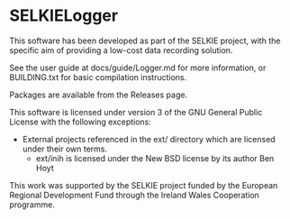 # SELKIELogger

This software has been developed as part of the SELKIE project, with the specific aim of providing a low-cost data recording solution.

See the user guide at docs/guide/Logger.md for more information, or BUILDING.txt for basic compilation instructions.

Packages are available from the Releases page.

This software is licensed under version 3 of the GNU General Public License with the following exceptions:

- External projects referenced in the ext/ directory which are licensed under their own terms.
  - ext/inih is licensed under the New BSD license by its author Ben Hoyt

This work was supported by the SELKIE project funded by the European Regional Development Fund through the Ireland Wales Cooperation programme.
